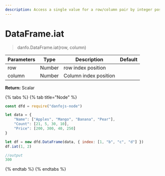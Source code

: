```yaml
---
description: Access a single value for a row/column pair by integer position.
---
```


# DataFrame.iat

> danfo.DataFrame.iat(row, column)

| Parameters | Type   | Description           | Default |
| ---------- | ------ | --------------------- | ------- |
| row        | Number | row index position    |         |
| column     | Number | Column index position |         |

**Return:** Scalar



{% tabs %}
{% tab title="Node" %}
```javascript
const dfd = require("danfojs-node")

let data = {
    "Name": ["Apples", "Mango", "Banana", "Pear"],
    "Count": [21, 5, 30, 10],
    "Price": [200, 300, 40, 250]
}

let df = new dfd.DataFrame(data, { index: [1, "b", "c", "d"] })
df.iat(1, 2)

//output
300
```
{% endtab %}
{% endtabs %}
